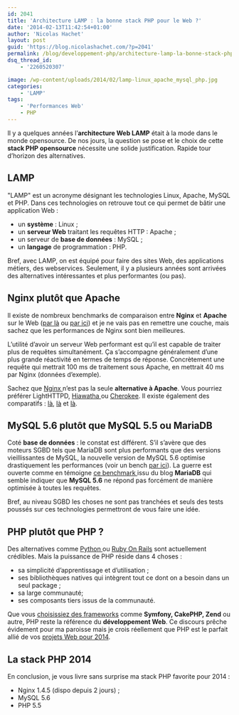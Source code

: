 ```yaml
---
id: 2041
title: 'Architecture LAMP : la bonne stack PHP pour le Web ?'
date: '2014-02-13T11:42:54+01:00'
author: 'Nicolas Hachet'
layout: post
guid: 'https://blog.nicolashachet.com/?p=2041'
permalink: /blog/developpement-php/architecture-lamp-la-bonne-stack-php-pour-le-web/
dsq_thread_id:
    - '2260520307'

image: /wp-content/uploads/2014/02/lamp-linux_apache_mysql_php.jpg
categories:
    - 'LAMP'
tags:
    - 'Performances Web'
    - PHP
---
```


Il y a quelques années l’**architecture Web LAMP** était à la mode dans le monde opensource. De nos jours, la question se pose et le choix de cette **stack PHP opensource** nécessite une solide justification. Rapide tour d’horizon des alternatives.

## LAMP

"LAMP" est un acronyme désignant les technologies Linux, Apache, MySQL et PHP. Dans ces technologies on retrouve tout ce qui permet de bâtir une application Web :

- un **système** : Linux ;
- un **serveur Web** traitant les requêtes HTTP : Apache ;
- un serveur de **base de données** : MySQL ;
- un **langage** de programmation : PHP.

Bref, avec LAMP, on est équipé pour faire des sites Web, des applications métiers, des webservices. Seulement, il y a plusieurs années sont arrivées des alternatives intéressantes et plus performantes (ou pas).

## Nginx plutôt que Apache

Il existe de nombreux benchmarks de comparaison entre **Nginx** et **Apache** sur le Web ([par là](https://blog.f3re.com/comparatif-nginx-vs-apache/) ou [par ici](https://wiki.dreamhost.com/Web_Server_Performance_Comparison)) et je ne vais pas en remettre une couche, mais sachez que les performances de Nginx sont bien meilleures.

L’utilité d’avoir un serveur Web performant est qu’il est capable de traiter plus de requêtes simultanément. Ça s’accompagne généralement d’une plus grande réactivité en termes de temps de réponse. Concrètement une requête qui mettrait 100 ms de traitement sous Apache, en mettrait 40 ms par Nginx (données d’exemple).

Sachez que [Nginx ](https://nginx.org/)n’est pas la seule **alternative à Apache**. Vous pourriez préférer LightHTTPD, [Hiawatha ](https://www.hiawatha-webserver.org/)ou [Cherokee](https://cherokee-project.com/). Il existe également des comparatifs : [là](https://centminmod.com/benchmarks_nginx_openlitespeed_cherokee.html), [là](https://www.rootusers.com/web-server-performance-benchmark/) et [là](https://www.wjunction.com/64-webmaster-resources/81962-apache-vs-nginx-vs-lighttpd-cherokee.html).

## MySQL 5.6 plutôt que MySQL 5.5 ou MariaDB

Coté **base de données** : le constat est différent. S’il s’avère que des moteurs SGBD tels que MariaDB sont plus performants que des versions vieillissantes de MySQL, la nouvelle version de MySQL 5.6 optimise drastiquement les performances (voir un bench [par ici](https://dimitrik.free.fr/blog/archives/2013/02/mysql-performance-mysql-56-vs-mysql-55-vs-mariadb-55.html)). La guerre est ouverte comme en témoigne [ce benchmark ](https://blog.mariadb.org/mariadb-5-3-optimizer-benchmark/)issu du blog **MariaDB** qui semble indiquer que **MySQL 5.6** ne répond pas forcément de manière optimisée à toutes les requêtes.

Bref, au niveau SGBD les choses ne sont pas tranchées et seuls des tests poussés sur ces technologies permettront de vous faire une idée.

## PHP plutôt que PHP ?

Des alternatives comme [Python ](https://www.python.org/)ou [Ruby On Rails](https://rubyonrails.org/) sont actuellement crédibles. Mais la puissance de PHP réside dans 4 choses :

- sa simplicité d’apprentissage et d’utilisation ;
- ses bibliothèques natives qui intègrent tout ce dont on a besoin dans un seul package ;
- sa large communauté;
- ses composants tiers issus de la communauté.

Que vous [choisissiez des frameworks](https://blog.nicolashachet.com/technologies/php/pourquoi-utiliser-un-framework-php/ "Pourquoi utiliser un framework PHP ?") comme **Symfony, CakePHP, Zend** ou autre, PHP reste la référence du **développement Web**. Ce discours prêche évidement pour ma paroisse mais je crois réellement que PHP est le parfait allié de vos [projets Web pour 2014](https://blog.nicolashachet.com/technologies/php/quel-framework-php-pour-2014/ "Quel framework PHP pour 2014 ?").

## La stack PHP 2014

En conclusion, je vous livre sans surprise ma stack PHP favorite pour 2014 :

- Nginx 1.4.5 (dispo depuis 2 jours) ;
- MySQL 5.6
- PHP 5.5
